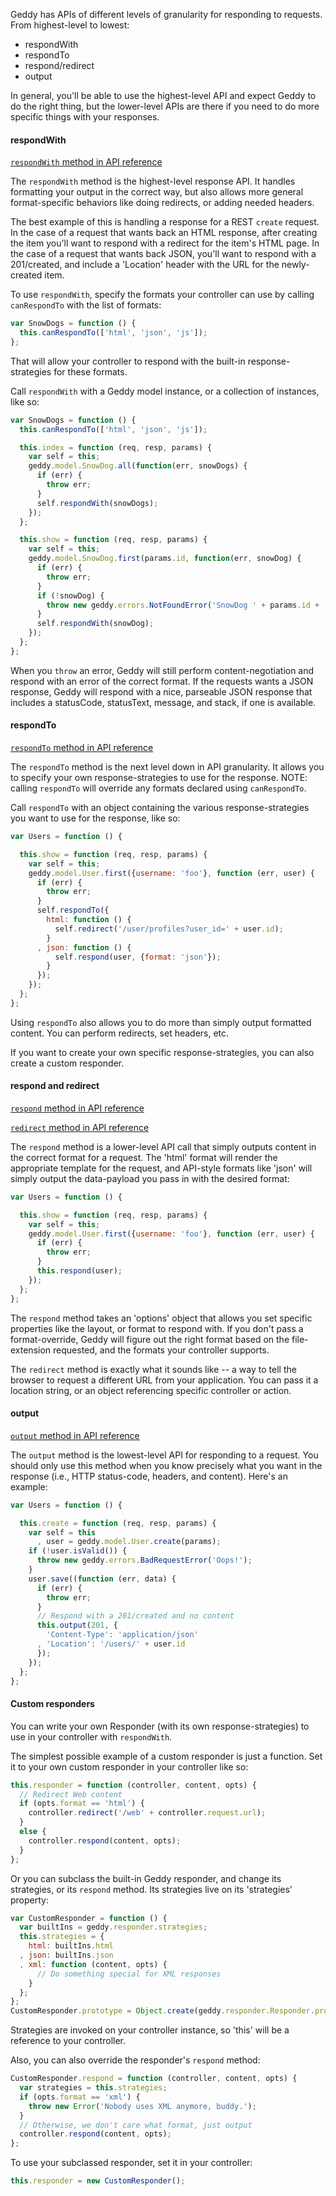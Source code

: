 Geddy has APIs of different levels of granularity for responding to requests.
From highest-level to lowest:

 * respondWith
 * respondTo
 * respond/redirect
 * output

In general, you'll be able to use the highest-level API and expect Geddy to do
the right thing, but the lower-level APIs are there if you need to do more
specific things with your responses.

#### respondWith

[`respondWith` method in API reference](/reference#controllers.respondWith)

The `respondWith` method is the highest-level response API. It handles
formatting your output in the correct way, but also allows more general
format-specific behaviors like doing redirects, or adding needed headers.

The best example of this is handling a response for a REST `create` request. In
the case of a request that wants back an HTML response, after creating the item
you'll want to respond with a redirect for the item's HTML page. In the case of
a request that wants back JSON, you'll want to respond with a 201/created, and
include a 'Location' header with the URL for the newly-created item.

To use `respondWith`, specify the formats your controller can use by calling
`canRespondTo` with the list of formats:

```javascript
var SnowDogs = function () {
  this.canRespondTo(['html', 'json', 'js']);
};
```

That will allow your controller to respond with the built-in response-strategies
for these formats.

Call `respondWith` with a Geddy model instance, or a collection of instances, like so:

```javascript
var SnowDogs = function () {
  this.canRespondTo(['html', 'json', 'js']);

  this.index = function (req, resp, params) {
    var self = this;
    geddy.model.SnowDog.all(function(err, snowDogs) {
      if (err) {
        throw err;
      }
      self.respondWith(snowDogs);
    });
  };

  this.show = function (req, resp, params) {
    var self = this;
    geddy.model.SnowDog.first(params.id, function(err, snowDog) {
      if (err) {
        throw err;
      }
      if (!snowDog) {
        throw new geddy.errors.NotFoundError('SnowDog ' + params.id + ' not found.');
      }
      self.respondWith(snowDog);
    });
  };
};
```

When you `throw` an error, Geddy will still perform content-negotiation and
respond with an error of the correct format. If the requests wants a JSON
response, Geddy will respond with a nice, parseable JSON response that includes
a statusCode, statusText, message, and stack, if one is available.

#### respondTo

[`respondTo` method in API reference](/reference#controllers.respondTo)

The `respondTo` method is the next level down in API granularity. It allows you
to specify your own response-strategies to use for the response. NOTE: calling
`respondTo` will override any formats declared using `canRespondTo`.

Call `respondTo` with an object containing the various response-strategies you want to use for the response, like so:

```javascript
var Users = function () {

  this.show = function (req, resp, params) {
    var self = this;
    geddy.model.User.first({username: 'foo'}, function (err, user) {
      if (err) {
        throw err;
      }
      self.respondTo({
        html: function () {
          self.redirect('/user/profiles?user_id=' + user.id);
        }
      , json: function () {
          self.respond(user, {format: 'json'});
        }
      });
    });
  };
};
```

Using `respondTo` also allows you to do more than simply output formatted
content. You can perform redirects, set headers, etc.

If you want to create your own specific response-strategies, you can also create
a custom responder.

#### respond and redirect

[`respond` method in API reference](/reference#controllers.respond)

[`redirect` method in API reference](/reference#controllers.redirect)

The `respond` method is a lower-level API call that simply outputs content in
the correct format for a request. The 'html' format will render the appropriate
template for the request, and API-style formats like 'json' will simply output
the data-payload you pass in with the desired format:

```javascript
var Users = function () {

  this.show = function (req, resp, params) {
    var self = this;
    geddy.model.User.first({username: 'foo'}, function (err, user) {
      if (err) {
        throw err;
      }
      this.respond(user);
    });
  };
};
```

The `respond` method takes an 'options' object that allows you set specific
properties like the layout, or format to respond with. If you don't pass a
format-override, Geddy will figure out the right format based on the
file-extension requested, and the formats your controller supports.

The `redirect` method is exactly what it sounds like -- a way to tell the
browser to request a different URL from your application. You can pass it a
location string, or an object referencing specific controller or action.

#### output

[`output` method in API reference](/reference#controllers.output)

The `output` method is the lowest-level API for responding to a request. You
should only use this method when you know precisely what you want in the
response (i.e., HTTP status-code, headers, and content). Here's an example:

```javascript
var Users = function () {

  this.create = function (req, resp, params) {
    var self = this
      , user = geddy.model.User.create(params);
    if (!user.isValid()) {
      throw new geddy.errors.BadRequestError('Oops!');
    }
    user.save((function (err, data) {
      if (err) {
        throw err;
      }
      // Respond with a 201/created and no content
      this.output(201, {
        'Content-Type': 'application/json'
      , 'Location': '/users/' + user.id
      });
    });
  };
};
```

#### Custom responders

You can write your own Responder (with its own response-strategies) to use in
your controller with `respondWith`.

The simplest possible example of a custom responder is just a function. Set it
to your own custom responder in your controller like so:

```javascript
this.responder = function (controller, content, opts) {
  // Redirect Web content
  if (opts.format == 'html') {
    controller.redirect('/web' + controller.request.url);
  }
  else {
    controller.respond(content, opts);
  }
};
```

Or you can subclass the built-in Geddy responder, and change its strategies, or
its `respond` method. Its strategies live on its 'strategies' property:

```javascript
var CustomResponder = function () {
  var builtIns = geddy.responder.strategies;
  this.strategies = {
    html: builtIns.html
  , json: builtIns.json
  , xml: function (content, opts) {
      // Do something special for XML responses
    }
  };
};
CustomResponder.prototype = Object.create(geddy.responder.Responder.prototype);
```

Strategies are invoked on your controller instance, so 'this' will be a
reference to your controller.

Also, you can also override the responder's `respond` method:

```javascript
CustomResponder.respond = function (controller, content, opts) {
  var strategies = this.strategies;
  if (opts.format == 'xml') {
    throw new Error('Nobody uses XML anymore, buddy.');
  }
  // Otherwise, we don't care what format, just output
  controller.respond(content, opts);
};

```

To use your subclassed responder, set it in your controller:

```javascript
this.responder = new CustomResponder();
```



